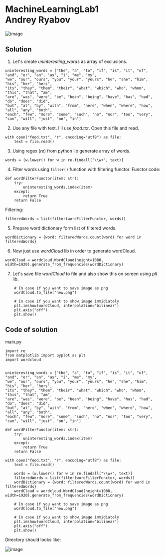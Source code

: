 # MachineLearningLab1<br>Andrey Ryabov

![image](https://user-images.githubusercontent.com/43186510/204151424-e9a5cda5-89b3-4628-8aa0-a4f445ef160c.png)

## Solution

1) Let's create _uninteresting_words_ as array of exclusions.
```
uninteresting_words = ["the", "a", "to", "if", "is", "it", "of", "and", "or", "an", "as", "i", "me", "my",
"we", "our", "ours", "you", "your", "yours", "he", "she", "him", "his", "her", "hers",
"its", "they", "them", "their", "what", "which", "who", "whom", "this", "that", "am",
"are", "was", "were", "be", "been", "being", "have", "has", "had", "do", "does", "did",
"but", "at", "by", "with", "from", "here", "when", "where", "how", "all", "any", "both",
"each", "few", "more", "some", "such", "no", "nor", "too", "very", "can", "will", "just", "on", "in"]
```
2) Use any file with text. I'll use _food.txt_. Open this file and read.
```
with open("food.txt", "r", encoding="utf8") as file:
    text = file.read()
```
3) Using regex (_re_) from python lib generate array of words.
```
words = [w.lower() for w in re.findall("\\w+", text)]
```
4) Filter words using `filter()` function with filtering functor.
Functor code:
```
def wordFilterFunctor(item: str):
    try:
        uninteresting_words.index(item)
    except:
        return True
    return False
```
Filtering:
```
filteredWords = list(filter(wordFilterFunctor, words))
```
5) Prepare word dictionary form list of filtered words.
```
wordDictionary = {word: filteredWords.count(word) for word in filteredWords}
```
6) Now just use _wordCloud_ lib in order to generate wordCloud.
```
wordCloud = wordcloud.WordCloud(height=1080, width=1920).generate_from_frequencies(wordDictionary)
```
7) Let's save file _wordCloud_ to file and also show this on screen using _plt_ lib.
```
    # In case if you want to save image as png
    wordCloud.to_file("new.png")

    # In case if you want to show image immidiately
    plt.imshow(wordCloud, interpolation='bilinear')
    plt.axis("off")
    plt.show()
```

## Code of solution
main.py
```
import re
from matplotlib import pyplot as plt
import wordcloud


uninteresting_words = ["the", "a", "to", "if", "is", "it", "of", "and", "or", "an", "as", "i", "me", "my",
"we", "our", "ours", "you", "your", "yours", "he", "she", "him", "his", "her", "hers",
"its", "they", "them", "their", "what", "which", "who", "whom", "this", "that", "am",
"are", "was", "were", "be", "been", "being", "have", "has", "had", "do", "does", "did",
"but", "at", "by", "with", "from", "here", "when", "where", "how", "all", "any", "both",
"each", "few", "more", "some", "such", "no", "nor", "too", "very", "can", "will", "just", "on", "in"]

def wordFilterFunctor(item: str):
    try:
        uninteresting_words.index(item)
    except:
        return True
    return False

with open("food.txt", "r", encoding="utf8") as file:
    text = file.read()

    words = [w.lower() for w in re.findall("\\w+", text)]
    filteredWords = list(filter(wordFilterFunctor, words))
    wordDictionary = {word: filteredWords.count(word) for word in filteredWords}
    wordCloud = wordcloud.WordCloud(height=1080, width=1920).generate_from_frequencies(wordDictionary)

    # In case if you want to save image as png
    wordCloud.to_file("new.png")

    # In case if you want to show image immidiately
    plt.imshow(wordCloud, interpolation='bilinear')
    plt.axis("off")
    plt.show()
```

Directory should looks like:

![image](https://user-images.githubusercontent.com/43186510/204152031-735618f6-e1c4-4bfc-846c-6944480d3d03.png)
